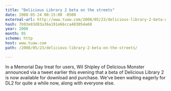```yaml
---
title: "Delicious Library 2 beta on the streets"
date: 2008-05-24 00:15:00 -0500
external-url: http://www.tuaw.com/2008/05/23/delicious-library-2-beta-on-the-streets/
hash: 7b93e83d83a36a191e66cca483054a68
year: 2008
month: 05
scheme: http
host: www.tuaw.com
path: /2008/05/23/delicious-library-2-beta-on-the-streets/

---
```


In a Memorial Day treat for users, Wil Shipley of Delicious Monster announced via a tweet earlier this evening that a beta of Delicious Library 2 is now available for download and purchase. We've been waiting eagerly for DL2 for quite a while now, along with everyone else.
